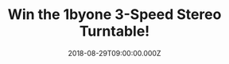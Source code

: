 ---
campaign-uuid: "c-d1bd9a7c-8c77-43c4-8ee3-b7df48c0c125"
type: "Competition"
category: "Gifts"
date: "2018-08-29T09:00:00.000Z"
end-date: "2018-09-29T23:59:00.000Z"
disable-form: false
is_promoted: false
has_entry_page: true
title: "Win the 1byone 3-Speed Stereo Turntable!"
competition-description: "<p>Get ready to spin right on because we are giving away\
  \ an incredible Portable Vinyl Turntable with built in speakers to one of our lucky\
  \ NME AAA members to win and enjoy their favourite vinyls anywhere!</p>\r\n<p>Want\
  \ it now? Click below for a chance to win!</p>"
hero-header: "Win the 1byone 3-Speed Stereo Turntable!"
terms-confirmation: "N/A"
banner-img: "https://assets.expresslyapp.com/asset-39acf7b5-1348-46a9-94f0-efde3d949210.jpg"
logo-left-href: "http://1byone.com"
logo-left-image: "https://assets.expresslyapp.com/d1ce3216-86c9-4482-b648-9a071407b696-thumb.png"
logo-left-title: "1byone"
bg-image-hero: "https://assets.expresslyapp.com/asset-4b350ac1-c843-4df2-bde3-50d69ff36b4f.jpg"
bg-image-first: "https://assets.expresslyapp.com/asset-72fbe330-6fc4-4bc9-bf27-0622a239a5cb.jpg"
bg-image-second: "https://assets.expresslyapp.com/asset-df0a909d-5ec3-44ef-9ed4-949816916f18.jpg"
section1-content: "<p>1byone Belt-Drive Briefcase Turntable is a perfect combination\
  \ of trendy and retro!</p>\r\n<p>It's a turntable at home as well as the living\
  \ room, both on the self and on the go. 3 speeds, soft damping control, integrated\
  \ speakers, RCA/AUX-In, durable PU leather case, and integrated carrying handle…\
  \ Briefcase Turntable is ready for wherever life takes you!</p>"
section2-content: "<p>This Stereo Turntable is perfect for those with eclectric styles\
  \ who want a turntable that looks great even when the music isn’t playing! And if\
  \ you are always on the move and need your turntable with you, the hard, durable\
  \ case and convenient handle will take your 1byone Briefcase Turntable to your next\
  \ destination!</p>\r\n<p>If you can’t wait to have your new incredible Portable\
  \ Vinyl Turntable… HURRY UP and enter the form below for a chance to taking it home\
  \ with you!</p>\r\n<p>Good luck!</p>"
entry-title: "Win the 1byone 3-Speed Stereo Turntable!"
entry-content: "Enter the draw to win the 1byone 3-Speed Stereo Turntable by completing\
  \ the form below before 23:59 on 29th of September 2018."
has-winner: false
prize-description: "Winner wins a 1byone 3-Speed Stereo Turntable"
special-conditions: "Multiple entries are allowed up to one every day."
---